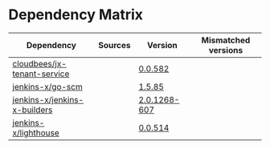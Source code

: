 # Dependency Matrix

Dependency | Sources | Version | Mismatched versions
---------- | ------- | ------- | -------------------
[cloudbees/jx-tenant-service](https://github.com/cloudbees/jx-tenant-service) |  | [0.0.582](https://github.com/cloudbees/jx-tenant-service/releases/tag/v0.0.582) | 
[jenkins-x/go-scm](https://github.com/jenkins-x/go-scm) |  | [1.5.85]() | 
[jenkins-x/jenkins-x-builders](https://github.com/jenkins-x/jenkins-x-builders) |  | [2.0.1268-607]() | 
[jenkins-x/lighthouse](https://github.com/jenkins-x/lighthouse) |  | [0.0.514]() | 
